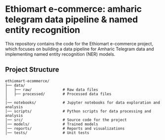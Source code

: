 # Ethiomart e-commerce: amharic telegram data pipeline & named entity recognition
 This repository contains the code for the Ethiomart e-commerce project, which focuses on building a data pipeline for Amharic Telegram data and implementing named entity recognition (NER) models.
## Project Structure
```plaintext
ethiomart-ecommerce/
├── data/
│   ├── raw/              # Raw data files
│   ├── processed/        # Processed data files
│  
|── notebooks/            # Jupyter notebooks for data exploration and analysis
│── scripts/              # Python scripts for data processing and analysis
│── src/                  # Source code for the project
│── models/               # Trained models
│── reports/              # Reports and visualizations
│── tests/                # Unit tests